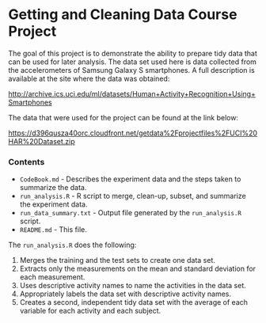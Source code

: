 # Getting and Cleaning Data Course Project

The goal of this project is to demonstrate the ability to prepare tidy data that can be used for later analysis. The data set used here is data collected from the accelerometers of Samsung Galaxy S smartphones. A full description is available at the site where the data was obtained:

http://archive.ics.uci.edu/ml/datasets/Human+Activity+Recognition+Using+Smartphones

The data that were used for the project can be found at the link below:

https://d396qusza40orc.cloudfront.net/getdata%2Fprojectfiles%2FUCI%20HAR%20Dataset.zip

### Contents

  - `CodeBook.md` - Describes the experiment data and the steps taken to summarize the data.
  - `run_analysis.R` - R script to merge, clean-up, subset, and summarize the experiment data.
  - `run_data_summary.txt` - Output file generated by the `run_analysis.R` script.
  - `README.md` - This file.

The `run_analysis.R` does the following:

1. Merges the training and the test sets to create one data set.
2. Extracts only the measurements on the mean and standard deviation for each measurement. 
3. Uses descriptive activity names to name the activities in the data set.
4. Appropriately labels the data set with descriptive activity names. 
5. Creates a second, independent tidy data set with the average of each variable for each activity and each subject.

